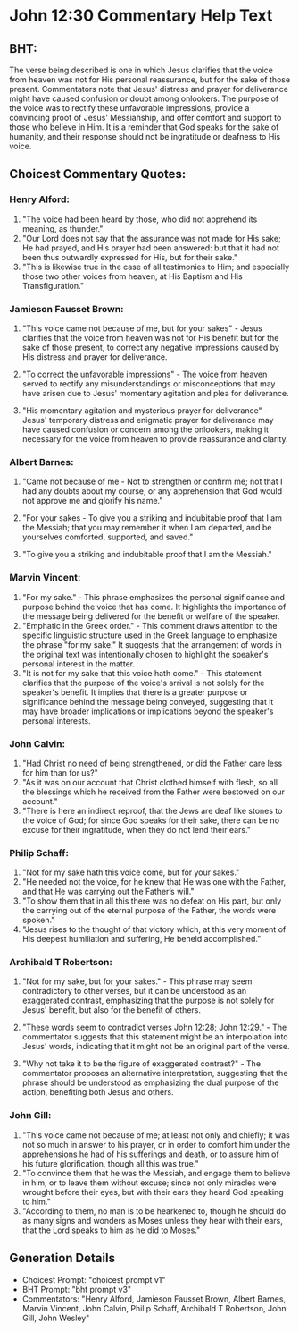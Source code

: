 # John 12:30 Commentary Help Text

## BHT:
The verse being described is one in which Jesus clarifies that the voice from heaven was not for His personal reassurance, but for the sake of those present. Commentators note that Jesus' distress and prayer for deliverance might have caused confusion or doubt among onlookers. The purpose of the voice was to rectify these unfavorable impressions, provide a convincing proof of Jesus' Messiahship, and offer comfort and support to those who believe in Him. It is a reminder that God speaks for the sake of humanity, and their response should not be ingratitude or deafness to His voice.

## Choicest Commentary Quotes:
### Henry Alford:
1. "The voice had been heard by those, who did not apprehend its meaning, as thunder."
2. "Our Lord does not say that the assurance was not made for His sake; He had prayed, and His prayer had been answered: but that it had not been thus outwardly expressed for His, but for their sake."
3. "This is likewise true in the case of all testimonies to Him; and especially those two other voices from heaven, at His Baptism and His Transfiguration."

### Jamieson Fausset Brown:
1. "This voice came not because of me, but for your sakes" - Jesus clarifies that the voice from heaven was not for His benefit but for the sake of those present, to correct any negative impressions caused by His distress and prayer for deliverance.

2. "To correct the unfavorable impressions" - The voice from heaven served to rectify any misunderstandings or misconceptions that may have arisen due to Jesus' momentary agitation and plea for deliverance.

3. "His momentary agitation and mysterious prayer for deliverance" - Jesus' temporary distress and enigmatic prayer for deliverance may have caused confusion or concern among the onlookers, making it necessary for the voice from heaven to provide reassurance and clarity.

### Albert Barnes:
1. "Came not because of me - Not to strengthen or confirm me; not that I had any doubts about my course, or any apprehension that God would not approve me and glorify his name."

2. "For your sakes - To give you a striking and indubitable proof that I am the Messiah; that you may remember it when I am departed, and be yourselves comforted, supported, and saved."

3. "To give you a striking and indubitable proof that I am the Messiah."

### Marvin Vincent:
1. "For my sake." - This phrase emphasizes the personal significance and purpose behind the voice that has come. It highlights the importance of the message being delivered for the benefit or welfare of the speaker.
2. "Emphatic in the Greek order." - This comment draws attention to the specific linguistic structure used in the Greek language to emphasize the phrase "for my sake." It suggests that the arrangement of words in the original text was intentionally chosen to highlight the speaker's personal interest in the matter.
3. "It is not for my sake that this voice hath come." - This statement clarifies that the purpose of the voice's arrival is not solely for the speaker's benefit. It implies that there is a greater purpose or significance behind the message being conveyed, suggesting that it may have broader implications or implications beyond the speaker's personal interests.

### John Calvin:
1. "Had Christ no need of being strengthened, or did the Father care less for him than for us?"
2. "As it was on our account that Christ clothed himself with flesh, so all the blessings which he received from the Father were bestowed on our account."
3. "There is here an indirect reproof, that the Jews are deaf like stones to the voice of God; for since God speaks for their sake, there can be no excuse for their ingratitude, when they do not lend their ears."

### Philip Schaff:
1. "Not for my sake hath this voice come, but for your sakes."
2. "He needed not the voice, for he knew that He was one with the Father, and that He was carrying out the Father’s will."
3. "To show them that in all this there was no defeat on His part, but only the carrying out of the eternal purpose of the Father, the words were spoken."
4. "Jesus rises to the thought of that victory which, at this very moment of His deepest humiliation and suffering, He beheld accomplished."

### Archibald T Robertson:
1. "Not for my sake, but for your sakes." - This phrase may seem contradictory to other verses, but it can be understood as an exaggerated contrast, emphasizing that the purpose is not solely for Jesus' benefit, but also for the benefit of others.

2. "These words seem to contradict verses John 12:28; John 12:29." - The commentator suggests that this statement might be an interpolation into Jesus' words, indicating that it might not be an original part of the verse.

3. "Why not take it to be the figure of exaggerated contrast?" - The commentator proposes an alternative interpretation, suggesting that the phrase should be understood as emphasizing the dual purpose of the action, benefiting both Jesus and others.

### John Gill:
1. "This voice came not because of me; at least not only and chiefly; it was not so much in answer to his prayer, or in order to comfort him under the apprehensions he had of his sufferings and death, or to assure him of his future glorification, though all this was true."
2. "To convince them that he was the Messiah, and engage them to believe in him, or to leave them without excuse; since not only miracles were wrought before their eyes, but with their ears they heard God speaking to him."
3. "According to them, no man is to be hearkened to, though he should do as many signs and wonders as Moses unless they hear with their ears, that the Lord speaks to him as he did to Moses."


## Generation Details
- Choicest Prompt: "choicest prompt v1"
- BHT Prompt: "bht prompt v3"
- Commentators: "Henry Alford, Jamieson Fausset Brown, Albert Barnes, Marvin Vincent, John Calvin, Philip Schaff, Archibald T Robertson, John Gill, John Wesley"
